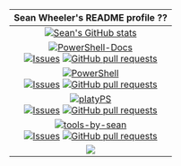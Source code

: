 <!--
**sdwheeler/sdwheeler** is a ✨ _special_ ✨ repository because its `README.md` (this file) appears on your GitHub profile.

Here are some ideas to get you started:

- 🔭 I’m currently working on ...
- 🌱 I’m currently learning ...
- 👯 I’m looking to collaborate on ...
- 🤔 I’m looking for help with ...
- 💬 Ask me about ...
- 📫 How to reach me: ...
- 😄 Pronouns: ...
- ⚡ Fun fact: ...
-->

| Sean Wheeler's README profile ?? |
| :---: |
| [![Sean's GitHub stats](https://github-readme-stats.vercel.app/api?username=sdwheeler&theme=dark&show_icons=true)](https://github.com/MicrosoftDocs/PowerShell-Docs) |
| [![PowerShell-Docs][psdocsimg]](https://github.com/MicrosoftDocs/PowerShell-Docs)<br> [![Issues][psdocs-iss]](https://github.com/microsoftdocs/powershell-docs/issues) [![GitHub pull requests][psdocs-prs]](https://github.com/microsoftdocs/powershell-docs/pulls) |
| [![PowerShell][pscodeimg]](https://github.com/PowerShell/PowerShell)<br> [![Issues][pscode-iss]](https://github.com/PowerShell/powershell/issues) [![GitHub pull requests][pscode-prs]](https://github.com/PowerShell/powershell/pulls) |
| [![platyPS][platyPSimg]](https://github.com/PowerShell/platyPS)<br> [![Issues][platy-iss]](https://github.com/PowerShell/platyps/issues) [![GitHub pull requests][platy-prs]](https://github.com/powershell/platyps/pulls) |
| [![tools-by-sean][tbsimg]](https://github.com/sdwheeler/tools-by-sean)<br> [![Issues][tbs-iss]](https://github.com/sdwheeler/tools-by-sean/issues) [![GitHub pull requests][tbs-prs]](https://github.com/sdwheeler/tools-by-sean/pulls) |
| ![](https://komarev.com/ghpvc/?username=sdwheeler) |

[psdocsimg]: https://github-readme-stats.vercel.app/api/pin/?username=MicrosoftDocs&show_owner=true&repo=PowerShell-Docs
[psdocs-iss]: https://img.shields.io/github/issues/microsoftdocs/powershell-docs?color=0088ff
[psdocs-prs]: https://img.shields.io/github/issues-pr/microsoftdocs/powershell-docs?color=0088ff
[pscodeimg]: https://github-readme-stats.vercel.app/api/pin/?username=PowerShell&show_owner=true&repo=PowerShell
[pscode-iss]: https://img.shields.io/github/issues/PowerShell/PowerShell?color=0088ff
[pscode-prs]: https://img.shields.io/github/issues-pr/PowerShell/PowerShell?color=0088ff
[platyPSimg]: https://github-readme-stats.vercel.app/api/pin/?username=PowerShell&show_owner=true&repo=platyPS
[platy-iss]: https://img.shields.io/github/issues/PowerShell/platyPS?color=0088ff
[platy-prs]: https://img.shields.io/github/issues-pr/PowerShell/platyPS?color=0088ff
[tbsimg]: https://github-readme-stats.vercel.app/api/pin/?username=sdwheeler&show_owner=true&repo=tools-by-sean
[tbs-iss]: https://img.shields.io/github/issues/sdwheeler/tools-by-sean?color=0088ff
[tbs-prs]: https://img.shields.io/github/issues-pr/sdwheeler/tools-by-sean?color=0088ff

